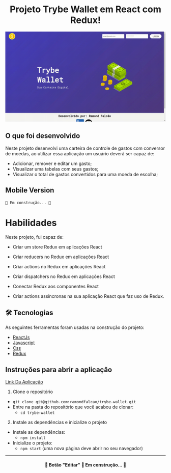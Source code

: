 #  <h1 align="center">Projeto Trybe Wallet em React com Redux!</h1>
![img](trybeWallet2.gif)

## O que foi desenvolvido

Neste projeto desenvolvi uma carteira de controle de gastos com conversor de moedas, ao utilizar essa aplicação um usuário deverá ser capaz de:

- Adicionar, remover e editar um gasto;
- Visualizar uma tabelas com seus gastos;
- Visualizar o total de gastos convertidos para uma moeda de escolha;

## Mobile Version

	🚧 Em construção... 🚧

# Habilidades

Neste projeto, fui capaz de:

- Criar um store Redux em aplicações React

- Criar reducers no Redux em aplicações React

- Criar actions no Redux em aplicações React

- Criar dispatchers no Redux em aplicações React

- Conectar Redux aos componentes React

- Criar actions assíncronas na sua aplicação React que faz uso de Redux.

## 🛠 Tecnologias

As seguintes ferramentas foram usadas na construção do projeto:

- [ReactJs](https://pt-br.reactjs.org/)
- [Javascript](https://developer.mozilla.org/en-US/docs/Web/JavaScript)
- [Css](https://developer.mozilla.org/en-US/docs/Web/CSS)
- [Redux](https://redux.js.org/)

## Instruções para abrir a aplicação
[Link Da Aplicação](https://ramondfalcao.github.io/trybe-wallet/)

1. Clone o repositório
  * `git clone git@github.com:ramondfalcao/trybe-wallet.git`
  * Entre na pasta do repositório que você acabou de clonar:
    * `cd trybe-wallet`

2. Instale as dependências e inicialize o projeto
  * Instale as dependências:
    * `npm install`
  * Inicialize o projeto:
    * `npm start` (uma nova página deve abrir no seu navegador)
---

<h4 align="center"> 
	🚧  Botão "Editar" 🚀 Em construção...  🚧
</h4>
